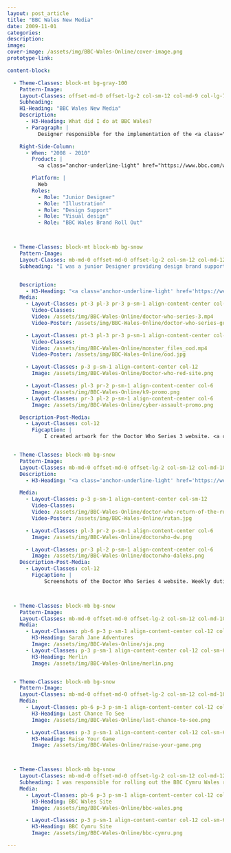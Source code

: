 ```yaml
---
layout: post_article
title: "BBC Wales New Media"
date: 2009-11-01
categories:
description:
image:
cover-image: /assets/img/BBC-Wales-Online/cover-image.png
prototype-link:

content-block:

  - Theme-Classes: block-mt bg-gray-100
    Pattern-Image:
    Layout-Classes: offset-md-0 offset-lg-2 col-sm-12 col-md-9 col-lg-7 col-xl-6 mb-md-5
    Subheading:
    H1-Heading: "BBC Wales New Media"
    Description:
      - H3-Heading: What did I do at BBC Wales?
      - Paragraph: |
          Designer responsible for the implementation of the <a class="anchor-underline-light" href="https://www.bbc.com/wales">BBC Cymru Wales</a> Re-branding across all BBC online services, ongoing design support for BBC local rolling services and big network projects including: <a class="anchor-underline-light" href="https://www.bbc.co.uk/merlin">Merlin</a>, <a class="anchor-underline-light" href="https://www.bbc.co.uk/doctorwho">Doctor Who</a>, <a class="anchor-underline-light" href="https://www.bbc.co.uk/sja">Sarah Jane Adventures</a>, <a class="anchor-underline-light" href="https://www.bbc.co.uk/programmes/b00vxzcj">Last Chance to See</a>, <a class="anchor-underline-light" href="https://www.bbc.co.uk/programmes/b006rh64">Weatherman Walking</a>, <a class="anchor-underline-light" href="http://www.bbc.co.uk/bbctrust/who_we_are/audience_councils/wales/">Audience Council Wales</a>, <a class="anchor-underline-light" href="http://www.bbc.co.uk/cymrufyw/eisteddfod">National Eisteddfod</a>, <a class="anchor-underline-light" href="http://www.bbc.co.uk/wales/raiseyourgame/">Raise Your Game</a> and other BBC Wales bi-lingual cultural services.

    Right-Side-Column:
      - When: "2008 - 2010"
        Product: |
          <a class="anchor-underline-light" href="https://www.bbc.com/wales">BBC Wales New Media</a>

        Platform: |
          Web
        Roles:
          - Role: "Junior Designer"
          - Role: "Illustration"
          - Role: "Design Support"
          - Role: "Visual design"
          - Role: "BBC Wales Brand Roll Out"



  - Theme-Classes: block-mt block-mb bg-snow
    Pattern-Image:
    Layout-Classes: mb-md-0 offset-md-0 offset-lg-2 col-sm-12 col-md-12 col-lg-6
    Subheading: "I was a junior Designer providing design brand support for television shows such as: Doctor Who, Sarah Jane Adventures, Merlin and Last Chance To See. Duties included designing visual and motion rich promos, update site's furniture with new characters and create series supporting artwork."


    Description:
      - H3-Heading: "<a class='anchor-underline-light' href='https://web.archive.org/web/20090102060800/bbc.co.uk/doctorwho'>Doctor Who Series 3 website</a>"
    Media:
      - Layout-Classes: pt-3 pl-3 pr-3 p-sm-1 align-content-center col-sm-12
        Video-Classes:
        Video: /assets/img/BBC-Wales-Online/doctor-who-series-3.mp4
        Video-Poster: /assets/img/BBC-Wales-Online/doctor-who-series-guide.png

      - Layout-Classes: pt-3 pl-3 pr-3 p-sm-1 align-content-center col-sm-12
        Video-Classes:
        Video: /assets/img/BBC-Wales-Online/monster_files_ood.mp4
        Video-Poster: /assets/img/BBC-Wales-Online/ood.jpg

      - Layout-Classes: p-3 p-sm-1 align-content-center col-12
        Image: /assets/img/BBC-Wales-Online/Doctor-who-red-site.png

      - Layout-Classes: pl-3 pr-2 p-sm-1 align-content-center col-6
        Image: /assets/img/BBC-Wales-Online/k9-promo.png
      - Layout-Classes: pr-3 pl-2 p-sm-1 align-content-center col-6
        Image: /assets/img/BBC-Wales-Online/cyber-assault-promo.png

    Description-Post-Media:
      - Layout-Classes: col-12
        Figcaption: |
            I created artwork for the Doctor Who Series 3 website. <a class="anchor-underline-light" href="https://web.archive.org/web/20090102060800/bbc.co.uk/doctorwho">🔗 Wayback Machine Link</a>.


  - Theme-Classes: block-mb bg-snow
    Pattern-Image:
    Layout-Classes: mb-md-0 offset-md-0 offset-lg-2 col-sm-12 col-md-10
    Description:
      - H3-Heading: "<a class='anchor-underline-light' href='https://web.archive.org/web/20110304172952/bbc.co.uk/doctorwho/dw'>Doctor Who Series 4 website</a>"

    Media:
      - Layout-Classes: p-3 p-sm-1 align-content-center col-sm-12
        Video-Classes:
        Video: /assets/img/BBC-Wales-Online/doctor-who-return-of-the-rutans.mp4
        Video-Poster: /assets/img/BBC-Wales-Online/rutan.jpg

      - Layout-Classes: pl-3 pr-2 p-sm-1 align-content-center col-6
        Image: /assets/img/BBC-Wales-Online/doctorwho-dw.png

      - Layout-Classes: pr-3 pl-2 p-sm-1 align-content-center col-6
        Image: /assets/img/BBC-Wales-Online/doctorwho-daleks.png
    Description-Post-Media:
      - Layout-Classes: col-12
        Figcaption: |
            Screenshots of the Doctor Who Series 4 website. Weekly duties included updating the website's furniture with new characters and design visual and motion rich promos to promote new episodes.  <a class="anchor-underline-light" href="https://web.archive.org/web/20110304172952/bbc.co.uk/doctorwho/dw">🔗 Wayback Machine Link</a>.



  - Theme-Classes: block-mb bg-snow
    Pattern-Image:
    Layout-Classes: mb-md-0 offset-md-0 offset-lg-2 col-sm-12 col-md-10
    Media:
      - Layout-Classes: pb-6 p-3 p-sm-1 align-content-center col-12 col-sm-6
        H3-Heading: Sarah Jane Adventures
        Image: /assets/img/BBC-Wales-Online/sja.png
      - Layout-Classes: p-3 p-sm-1 align-content-center col-12 col-sm-6
        H3-Heading: Merlin
        Image: /assets/img/BBC-Wales-Online/merlin.png


  - Theme-Classes: block-mb bg-snow
    Pattern-Image:
    Layout-Classes: mb-md-0 offset-md-0 offset-lg-2 col-sm-12 col-md-10
    Media:
      - Layout-Classes: pb-6 p-3 p-sm-1 align-content-center col-12 col-sm-6
        H3-Heading: Last Chance To See
        Image: /assets/img/BBC-Wales-Online/last-chance-to-see.png

      - Layout-Classes: p-3 p-sm-1 align-content-center col-12 col-sm-6
        H3-Heading: Raise Your Game
        Image: /assets/img/BBC-Wales-Online/raise-your-game.png



  - Theme-Classes: block-mb bg-snow
    Layout-Classes: mb-md-0 offset-md-0 offset-lg-2 col-sm-12 col-md-12 col-lg-6
    Subheading: I was responsible for rolling out the BBC Cymru Wales re-branding across online services such as BBC Cymru, BBC Wales, BBC Radio Wales, BBC Radio Cymru and update the branding across all of the BBC online services.
    Media:
      - Layout-Classes: pb-6 p-3 p-sm-1 align-content-center col-12 col-sm-6
        H3-Heading: BBC Wales Site
        Image: /assets/img/BBC-Wales-Online/bbc-wales.png

      - Layout-Classes: p-3 p-sm-1 align-content-center col-12 col-sm-6
        H3-Heading: BBC Cymru Site
        Image: /assets/img/BBC-Wales-Online/bbc-cymru.png

---
```

